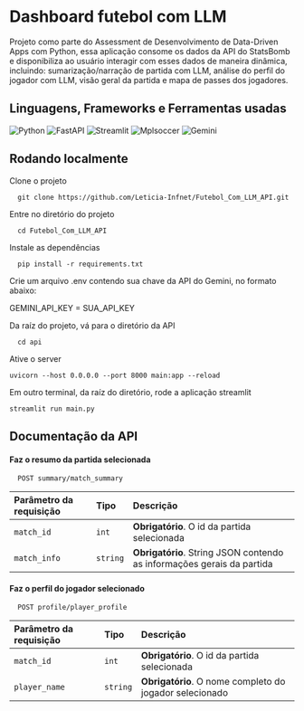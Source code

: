 
# Dashboard futebol com LLM

Projeto como parte do Assessment de Desenvolvimento de Data-Driven Apps com Python, essa aplicação consome os dados da API do StatsBomb e disponibiliza ao usuário interagir com esses dados de maneira dinâmica, incluindo: sumarização/narração de partida com LLM, análise do perfil do jogador com LLM, visão geral da partida e mapa de passes dos jogadores.




## Linguagens, Frameworks e Ferramentas usadas



![Python](https://img.shields.io/badge/Python-3.11.9-blue?style=for-the-badge&logo=python&logoColor=yellow) ![FastAPI](https://img.shields.io/badge/fastapi-0.115.6-%23009485?style=for-the-badge&logo=fastapi&logoColor=%23009485) ![Streamlit](https://img.shields.io/badge/streamlit-1.41.0-red?style=for-the-badge&logo=streamlit&logoColor=red) ![Mplsoccer](https://img.shields.io/badge/mplsoccer-1.4.0-green?style=for-the-badge) ![Gemini](https://img.shields.io/badge/gemini-1.5--flash-%234796E3?style=for-the-badge&logo=googlegemini&logoColor=%234796E3)



## Rodando localmente

Clone o projeto

```
  git clone https://github.com/Leticia-Infnet/Futebol_Com_LLM_API.git
```

Entre no diretório do projeto

```
  cd Futebol_Com_LLM_API
```

Instale as dependências

```
  pip install -r requirements.txt
```

Crie um arquivo .env contendo sua chave da API do Gemini, no formato abaixo:

GEMINI_API_KEY = SUA_API_KEY

Da raíz do projeto, vá para o diretório da API

```
  cd api
```

Ative o server

```
uvicorn --host 0.0.0.0 --port 8000 main:app --reload
```

Em outro terminal, da raíz do diretório, rode a aplicação streamlit

```
streamlit run main.py
```


## Documentação da API

#### Faz o resumo da partida selecionada

```
  POST summary/match_summary
```

| Parâmetro da requisição  | Tipo       | Descrição                           |
| :---------- | :--------- | :---------------------------------- |
| `match_id` | `int` | **Obrigatório**. O id da partida selecionada |
| `match_info`|`string`|**Obrigatório**. String JSON contendo as informações gerais da partida

#### Faz o perfil do jogador selecionado

```
  POST profile/player_profile
```

| Parâmetro da requisição  | Tipo       | Descrição                                   |
| :---------- | :--------- | :------------------------------------------ |
| `match_id`      | `int` | **Obrigatório**. O id da partida selecionada |
| `player_name` | `string`| **Obrigatório**. O nome completo do jogador selecionado|


